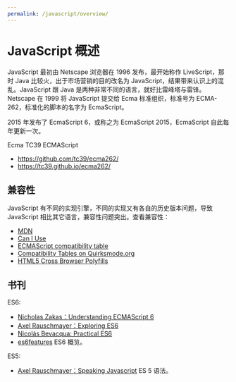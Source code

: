 ```yaml
---
permalink: /javascript/overview/
---
```


# JavaScript 概述

JavaScript 最初由 Netscape 浏览器在 1996 发布，最开始称作 LiveScript，那时 Java 比较火，出于市场营销的目的改名为 JavaScript，结果带来认识上的混乱。JavaScript 跟 Java 是两种非常不同的语言，就好比雷峰塔与雷锋。Netscape 在 1999 将 JavaScript 提交给 Ecma 标准组织，标准号为 ECMA-262，标准化的脚本的名字为 EcmaScript。

2015 年发布了 EcmaScript 6，或称之为 EcmaScript 2015，EcmaScript 自此每年更新一次。

Ecma TC39 ECMAScript

- <https://github.com/tc39/ecma262/>
- <https://tc39.github.io/ecma262/>

## 兼容性

JavaScript 有不同的实现引擎，不同的实现又有各自的历史版本问题，导致 JavaScript 相比其它语言，兼容性问题突出。查看兼容性：

- [MDN](https://developer.mozilla.org/en-US/docs/Web/Javascript/)
- [Can I Use](http://caniuse.com/)
- [ECMAScript compatibility table](http://kangax.github.io/)
- [Compatibility Tables on Quirksmode.org](http://quirksmode.org/compatibility.html/)
- [HTML5 Cross Browser Polyfills](https://github.com/Modernizr/Modernizr/wiki/HTML5-Cross-Browser-Polyfills/)

## 书刊

ES6:

- [Nicholas Zakas：Understanding ECMAScript 6](https://github.com/nzakas/understandinges6)
- [Axel Rauschmayer：Exploring ES6](http://exploringjs.com/)
- [Nicolás Bevacqua: Practical ES6](https://ponyfoo.com/books/practical-es6)
- [es6features](https://github.com/lukehoban/es6features/) ES6 概览。

ES5:

- [Axel Rauschmayer：Speaking Javascript](http://speakingjs.com/es5/index.html) ES 5 语法。
